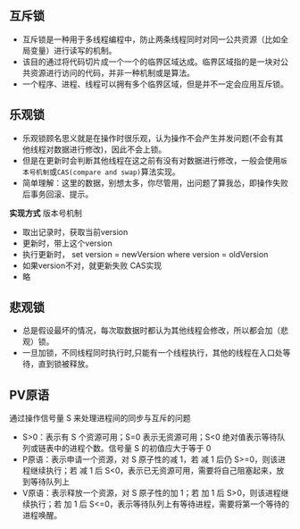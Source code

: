 ## 互斥锁
- 互斥锁是一种用于多线程编程中，防止两条线程同时对同一公共资源（比如全局变量）进行读写的机制。
- 该目的通过将代码切片成一个一个的临界区域达成。临界区域指的是一块对公共资源进行访问的代码，并非一种机制或是算法。
- 一个程序、进程、线程可以拥有多个临界区域，但是并不一定会应用互斥锁。

## 乐观锁
- 乐观锁顾名思义就是在操作时很乐观，认为操作不会产生并发问题(不会有其他线程对数据进行修改)，因此不会上锁。
- 但是在更新时会判断其他线程在这之前有没有对数据进行修改，一般会使用`版本号机制`或`CAS(compare and swap)`算法实现。
- 简单理解：这里的数据，别想太多，你尽管用，出问题了算我怂，即操作失败后事务回滚、提示。

**实现方式**
版本号机制
- 取出记录时，获取当前version
- 更新时，带上这个version
- 执行更新时， set version = newVersion where version = oldVersion
- 如果version不对，就更新失败
CAS实现
- 略

## 悲观锁
- 总是假设最坏的情况，每次取数据时都认为其他线程会修改，所以都会加（悲观）锁。
- 一旦加锁，不同线程同时执行时,只能有一个线程执行，其他的线程在入口处等待，直到锁被释放。

## PV原语
通过操作信号量 S 来处理进程间的同步与互斥的问题
- S>0：表示有 S 个资源可用；S=0 表示无资源可用；S<0 绝对值表示等待队列或链表中的进程个数。信号量 S 的初值应大于等于 0
- P原语：表示申请一个资源，对 S 原子性的减 1，若 减 1 后仍 S>=0，则该进程继续执行；若 减 1 后 S<0，表示已无资源可用，需要将自己阻塞起来，放到等待队列上
- V原语：表示释放一个资源，对 S 原子性的加 1；若 加 1 后 S>0，则该进程继续执行；若 加 1 后 S<=0，表示等待队列上有等待进程，需要将第一个等待的进程唤醒。